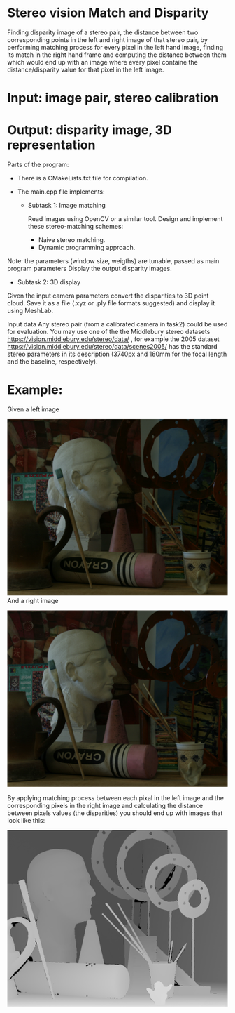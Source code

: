 # Stereo vision Match and Disparity

Finding disparity image of a stereo pair, the distance between two corresponding points in the left and right image of that stereo pair, by performing matching process for every pixel in the left hand image, finding its match in the right hand frame and computing the distance between them which would end up with an image where every pixel containe the distance/disparity value for that pixel in the left image.


# Input: image pair, stereo calibration

# Output: disparity image, 3D representation

Parts of the program:
- There is a CMakeLists.txt file for compilation.
- The main.cpp file implements:

  - Subtask 1: Image matching

    Read images using OpenCV or a similar tool.
    Design and implement these stereo-matching schemes:
    - Naive stereo matching.
    - Dynamic programming approach.

Note: the parameters (window size, weigths) are tunable, passed as main program parameters
Display the output disparity images.


  - Subtask 2: 3D display

  Given the input camera parameters convert the disparities to 3D point cloud. 
  Save it as a file (.xyz or .ply file formats suggested) and display it using MeshLab.


Input data
Any stereo pair (from a calibrated camera in task2) could be used for evaluation.
You may use one of the the Middlebury stereo datasets https://vision.middlebury.edu/stereo/data/ , for example the 2005 dataset https://vision.middlebury.edu/stereo/data/scenes2005/ has the standard stereo parameters in its description (3740px and 160mm for the focal length and the baseline, respectively). 



# Example: 


Given a left image


![plot](https://github.com/SaraFattouh/Stereo-vision-Match-and-disparity/blob/main/view0.png) 
And a right image




![plot](https://github.com/SaraFattouh/Stereo-vision-Match-and-disparity/blob/main/view1.png)



By applying matching process between each pixal in the left image and the corresponding pixels in the right image and calculating the distance between pixels values (the disparities) you should end up with images that look like this:




![plot](https://github.com/SaraFattouh/Stereo-vision-Match-and-disparity/blob/main/disp.png)



